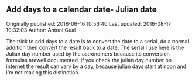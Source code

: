 ## Add days to a calendar date- Julian date 
Originally published: 2016-06-16 10:56:40 
Last updated: 2016-08-17 10:32:03 
Author: Antoni Gual 
 
The trick to add days to a date is to convert the date to a serial, do a normal addition then convert the result back to a date. The serial I use here is the Julian day number used by the astronomers because its conversion formulas arewell documented. If you check the julian day number on internet the result can vary by a day, because julian days  start at noon and i'm not making this distinction. 